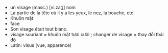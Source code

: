 
- un visage (masc.)	[vi.zaʒ]	nom
- La partie de la tête où il y a les yeux, le nez, la bouche, etc.
- Khuôn mặt
- face
- Son visage était tout blanc.
- visage souriant = khuôn mặt tươi cười ; changer de visage = thay đổi thái độ
- Latin: visus (vue, apparence)